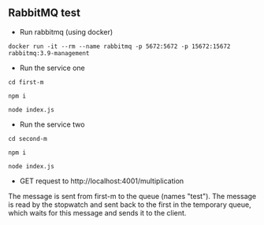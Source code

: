 ## RabbitMQ test

- Run rabbitmq (using docker)
```
docker run -it --rm --name rabbitmq -p 5672:5672 -p 15672:15672 rabbitmq:3.9-management
```

- Run the service one
```
cd first-m
```
```
npm i
```
```
node index.js
```


- Run the service two
```
cd second-m
```
```
npm i
```
```
node index.js
```

- GET request to http://localhost:4001/multiplication

The message is sent from first-m to the queue (names "test").
The message is read by the stopwatch and sent back to the first in the temporary queue, which waits for this message and sends it to the client.